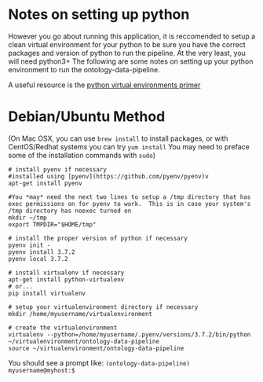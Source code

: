# Notes on setting up python

However you go about running this application, it is reccomended to setup a clean virtual environment 
for your python to be sure you have the correct packages and version of python to run the pipeline.
At the very least, you will need python3+
The following are some notes on setting up your python environment to run the ontology-data-pipeline.

A useful resource is the [python virtual environments primer](https://realpython.com/python-virtual-environments-a-primer/)


# Debian/Ubuntu Method
(On Mac OSX,  you can use ```brew install```  to install packages, or with CentOS/Redhat systems you can try ```yum install```
You may need to preface some of the installation commands with ```sudo```)

```
# install pyenv if necessary
#installed using [pyenv](https://github.com/pyenv/pyenv)v
apt-get install pyenv

#You *may* need the next two lines to setup a /tmp directory that has exec permissions on for pyenv to work.  This is in case your system's /tmp directory has noexec turned on
mkdir ~/tmp
export TMPDIR="$HOME/tmp"

# install the proper version of python if necessary
pyenv init -
pyenv install 3.7.2
pyenv local 3.7.2

# install virtualenv if necessary
apt-get install python-virtualenv
# or...
pip install virtualenv

# setup your virtualenvironment directory if necessary
mkdir /home/myusername/virtualenvironment

# create the virtualenvironment
virtualenv --python=/home/myusername/.pyenv/versions/3.7.2/bin/python ~/virtualenvironment/ontology-data-pipeline
source ~/virtualenvironment/ontology-data-pipeline
```
You should see a prompt like: ```(ontology-data-pipeline) myusername@myhost:$```

